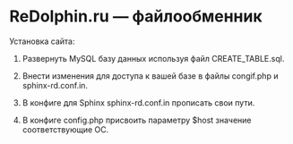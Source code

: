 # ReDolphin.ru — файлообменник

Установка сайта:

1) Развернуть MySQL базу данных используя файл CREATE_TABLE.sql.

2) Внести изменения для доступа к вашей базе в файлы congif.php и sphinx-rd.conf.in.

3) В конфиге для Sphinx sphinx-rd.conf.in прописать свои пути.

4) В конфиге config.php присвоить параметру $host значение соответствующие ОС.
